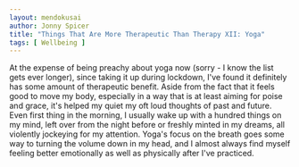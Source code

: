 ```yaml
---
layout: mendokusai
author: Jonny Spicer
title: "Things That Are More Therapeutic Than Therapy XII: Yoga"
tags: [ Wellbeing ]
---
```

At the expense of being preachy about yoga now (sorry - I know the list gets ever longer), since taking it up during lockdown, I've found it definitely has some amount of therapeutic
benefit. Aside from the fact that it feels good to move my body, especially in a way that is at least aiming for poise and grace, it's helped my quiet my oft loud thoughts of past
and future. Even first thing in the morning, I usually wake up with a hundred things on my mind, left over from the night before or freshly minted in my dreams, all violently
jockeying for my attention. Yoga's focus on the breath goes some way to turning the volume down in my head, and I almost always find myself feeling better emotionally as well as
physically after I've practiced.
